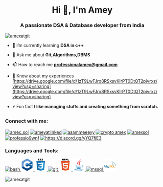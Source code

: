 <h1 align="center">Hi 👋, I'm Amey</h1>
<h3 align="center">A passionate DSA & Database developer from India</h3>

<p align="left"> <a href="https://github.com/ryo-ma/github-profile-trophy"><img src="https://github-profile-trophy.vercel.app/?username=amexatgit" alt="amexatgit" /></a> </p>

- 🌱 I’m currently learning **DSA in c++**

- 💬 Ask me about **Git,Algorithms,DBMS**

- 📫 How to reach me **professionalamex@gmail.com**

- 📄 Know about my experiences [https://drive.google.com/file/d/1zT9LwFJro8RSxsvKIrPT0DtQT2pivrxz/view?usp=sharing](https://drive.google.com/file/d/1zT9LwFJro8RSxsvKIrPT0DtQT2pivrxz/view?usp=sharing)

- ⚡ Fun fact **I like managing stuffs and creating something from scratch.**

<h3 align="left">Connect with me:</h3>
<p align="left">
<a href="https://twitter.com/amex_sol" target="blank"><img align="center" src="https://raw.githubusercontent.com/rahuldkjain/github-profile-readme-generator/master/src/images/icons/Social/twitter.svg" alt="amex_sol" height="30" width="40" /></a>
<a href="https://linkedin.com/in/ameyatlinked" target="blank"><img align="center" src="https://raw.githubusercontent.com/rahuldkjain/github-profile-readme-generator/master/src/images/icons/Social/linked-in-alt.svg" alt="ameyatlinked" height="30" width="40" /></a>
<a href="https://instagram.com/aaammeeeyy" target="blank"><img align="center" src="https://raw.githubusercontent.com/rahuldkjain/github-profile-readme-generator/master/src/images/icons/Social/instagram.svg" alt="aaammeeeyy" height="30" width="40" /></a>
<a href="https://www.youtube.com/c/crypto amex" target="blank"><img align="center" src="https://raw.githubusercontent.com/rahuldkjain/github-profile-readme-generator/master/src/images/icons/Social/youtube.svg" alt="crypto amex" height="30" width="40" /></a>
<a href="https://www.leetcode.com/amexsol" target="blank"><img align="center" src="https://raw.githubusercontent.com/rahuldkjain/github-profile-readme-generator/master/src/images/icons/Social/leet-code.svg" alt="amexsol" height="30" width="40" /></a>
<a href="https://auth.geeksforgeeks.org/user/professio9wnf" target="blank"><img align="center" src="https://raw.githubusercontent.com/rahuldkjain/github-profile-readme-generator/master/src/images/icons/Social/geeks-for-geeks.svg" alt="professio9wnf" height="30" width="40" /></a>
<a href="https://discord.gg/https://discord.gg/yYQ7fjE3" target="blank"><img align="center" src="https://raw.githubusercontent.com/rahuldkjain/github-profile-readme-generator/master/src/images/icons/Social/discord.svg" alt="https://discord.gg/yYQ7fjE3" height="30" width="40" /></a>
</p>

<h3 align="left">Languages and Tools:</h3>
<p align="left"> <a href="https://www.gnu.org/software/bash/" target="_blank" rel="noreferrer"> <img src="https://www.vectorlogo.zone/logos/gnu_bash/gnu_bash-icon.svg" alt="bash" width="40" height="40"/> </a> <a href="https://www.w3schools.com/cpp/" target="_blank" rel="noreferrer"> <img src="https://raw.githubusercontent.com/devicons/devicon/master/icons/cplusplus/cplusplus-original.svg" alt="cplusplus" width="40" height="40"/> </a> <a href="https://www.w3schools.com/css/" target="_blank" rel="noreferrer"> <img src="https://raw.githubusercontent.com/devicons/devicon/master/icons/css3/css3-original-wordmark.svg" alt="css3" width="40" height="40"/> </a> <a href="https://git-scm.com/" target="_blank" rel="noreferrer"> <img src="https://www.vectorlogo.zone/logos/git-scm/git-scm-icon.svg" alt="git" width="40" height="40"/> </a> <a href="https://www.w3.org/html/" target="_blank" rel="noreferrer"> <img src="https://raw.githubusercontent.com/devicons/devicon/master/icons/html5/html5-original-wordmark.svg" alt="html5" width="40" height="40"/> </a> <a href="https://www.java.com" target="_blank" rel="noreferrer"> <img src="https://raw.githubusercontent.com/devicons/devicon/master/icons/java/java-original.svg" alt="java" width="40" height="40"/> </a> <a href="https://www.microsoft.com/en-us/sql-server" target="_blank" rel="noreferrer"> <img src="https://www.svgrepo.com/show/303229/microsoft-sql-server-logo.svg" alt="mssql" width="40" height="40"/> </a> <a href="https://www.mysql.com/" target="_blank" rel="noreferrer"> <img src="https://raw.githubusercontent.com/devicons/devicon/master/icons/mysql/mysql-original-wordmark.svg" alt="mysql" width="40" height="40"/> </a> </p>

<p><img align="center" src="https://github-readme-stats.vercel.app/api/top-langs?username=amexatgit&show_icons=true&locale=en&layout=compact" alt="amexatgit" /></p>

